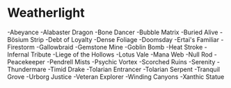 # Weatherlight

-Abeyance
-Alabaster Dragon
-Bone Dancer
-Bubble Matrix
-Buried Alive
-Bösium Strip
-Debt of Loyalty
-Dense Foliage
-Doomsday
-Ertai's Familiar
-Firestorm
-Gallowbraid
-Gemstone Mine
-Goblin Bomb
-Heat Stroke
-Infernal Tribute
-Liege of the Hollows
-Lotus Vale
-Mana Web
-Null Rod
-Peacekeeper
-Pendrell Mists
-Psychic Vortex
-Scorched Ruins
-Serenity
-Thundermare
-Timid Drake
-Tolarian Entrancer
-Tolarian Serpent
-Tranquil Grove
-Urborg Justice
-Veteran Explorer
-Winding Canyons
-Xanthic Statue
